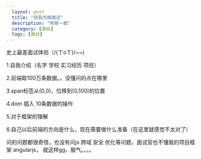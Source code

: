 ```yaml
---
  layout: post
  title: "网易内推面试"
  description: "网易一面"
  category: [面经]
  tags: [面经]
---
```


史上最差面试体验（/(ㄒoㄒ)/~~)

1.自我介绍（名字 学校 实习经历 项目）

2.前端取100万条数据。。没懂问的点在哪里

3.span标签从(0,0)，位移到(0,100)的位置

4.dom 插入 10条数据的操作

5.对于框架的理解

6.自己以后前端的方向是什么，现在需要做什么准备（在这里就感觉不太对了）


问的问题都很奇怪，也没有问js 跨域 安全 优化等问题，面试官也不懂我的项目框架 angularjs，
就这样gg，服气。。。。
